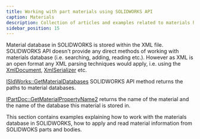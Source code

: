 ```yaml
---
title: Working with part materials using SOLIDWORKS API
caption: Materials
description: Collection of articles and examples related to materials handling using SOLIDWORKS API
sidebar_position: 15
---
```

Material database in SOLIDWORKS is stored within the XML file. SOLIDWORKS API doesn't provide any direct methods of working with materials database (i.e. searching, adding, reading etc.). However as XML is an open format any XML parsing techniques would apply, i.e. using the [XmlDocument](https://docs.microsoft.com/en-us/dotnet/api/system.xml.xmldocument), [XmlSerializer](https://docs.microsoft.com/en-us/dotnet/api/system.xml.serialization.xmlserializer) etc.

[ISldWorks::GetMaterialDatabases](https://help.solidworks.com/2018/english/api/sldworksapi/solidworks.interop.sldworks~solidworks.interop.sldworks.isldworks~getmaterialdatabases.html) SOLIDWORKS API method returns the paths to material databases.

[IPartDoc::GetMaterialPropertyName2](https://help.solidworks.com/2018/english/api/sldworksapi/solidworks.interop.sldworks~solidworks.interop.sldworks.ipartdoc~getmaterialpropertyname2.html) returns the name of the material and the name of the database this material is stored in.

This section contains examples explaining how to work with the materials database in SOLIDWORKS, how to apply and read material information from SOLIDWOKS parts and bodies.